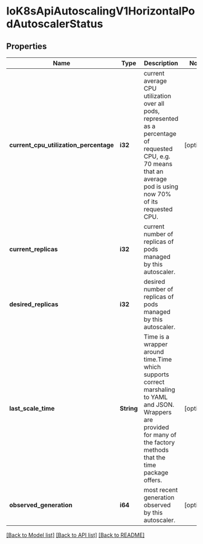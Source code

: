 # IoK8sApiAutoscalingV1HorizontalPodAutoscalerStatus

## Properties
Name | Type | Description | Notes
------------ | ------------- | ------------- | -------------
**current_cpu_utilization_percentage** | **i32** | current average CPU utilization over all pods, represented as a percentage of requested CPU, e.g. 70 means that an average pod is using now 70% of its requested CPU. | [optional] 
**current_replicas** | **i32** | current number of replicas of pods managed by this autoscaler. | 
**desired_replicas** | **i32** | desired number of replicas of pods managed by this autoscaler. | 
**last_scale_time** | **String** | Time is a wrapper around time.Time which supports correct marshaling to YAML and JSON.  Wrappers are provided for many of the factory methods that the time package offers. | [optional] 
**observed_generation** | **i64** | most recent generation observed by this autoscaler. | [optional] 

[[Back to Model list]](../README.md#documentation-for-models) [[Back to API list]](../README.md#documentation-for-api-endpoints) [[Back to README]](../README.md)


